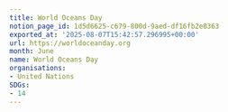 ```yaml
---
title: World Oceans Day
notion_page_id: 1d5d6625-c679-800d-9aed-df16fb2e8363
exported_at: '2025-08-07T15:42:57.296995+00:00'
url: https://worldoceanday.org
month: June
name: World Oceans Day
organisations:
- United Nations
SDGs:
- 14
---
```


